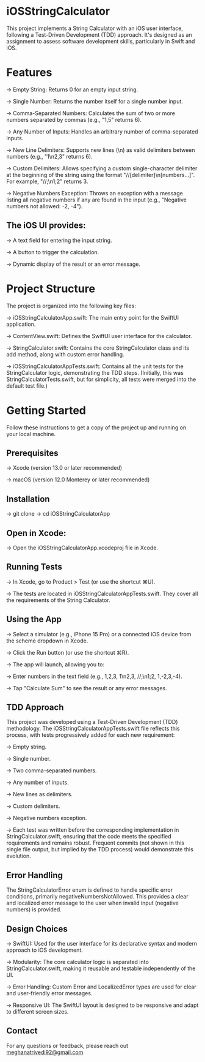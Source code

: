 # iOSStringCalculator
This project implements a String Calculator with an iOS user interface, following a Test-Driven Development (TDD) approach. It's designed as an assignment to assess software development skills, particularly in Swift and iOS.

# Features

-> Empty String: Returns 0 for an empty input string.

-> Single Number: Returns the number itself for a single number input.

-> Comma-Separated Numbers: Calculates the sum of two or more numbers separated by commas (e.g., "1,5" returns 6).

-> Any Number of Inputs: Handles an arbitrary number of comma-separated inputs.

-> New Line Delimiters: Supports new lines (\n) as valid delimiters between numbers (e.g., "1\n2,3" returns 6).

-> Custom Delimiters: Allows specifying a custom single-character delimiter at the beginning of the string using the format "//[delimiter]\n[numbers...]". For example, "//;\n1;2" returns 3.

-> Negative Numbers Exception: Throws an exception with a message listing all negative numbers if any are found in the input (e.g., "Negative numbers not allowed: -2, -4").

## The iOS UI provides:

-> A text field for entering the input string.

-> A button to trigger the calculation.

-> Dynamic display of the result or an error message.

# Project Structure
The project is organized into the following key files:

-> iOSStringCalculatorApp.swift: The main entry point for the SwiftUI application.

-> ContentView.swift: Defines the SwiftUI user interface for the calculator.

-> StringCalculator.swift: Contains the core StringCalculator class and its add method, along with custom error handling.

-> iOSStringCalculatorAppTests.swift: Contains all the unit tests for the StringCalculator logic, demonstrating the TDD steps. (Initially, this was StringCalculatorTests.swift, but for simplicity, all tests were merged into the default test file.)

# Getting Started
Follow these instructions to get a copy of the project up and running on your local machine.

## Prerequisites
-> Xcode (version 13.0 or later recommended)

-> macOS (version 12.0 Monterey or later recommended)

## Installation

-> git clone <your-repository-url>
-> cd iOSStringCalculatorApp

## Open in Xcode:
-> Open the iOSStringCalculatorApp.xcodeproj file in Xcode.

## Running Tests

-> In Xcode, go to Product > Test (or use the shortcut ⌘U).

-> The tests are located in iOSStringCalculatorAppTests.swift. They cover all the requirements of the String Calculator.

## Using the App

-> Select a simulator (e.g., iPhone 15 Pro) or a connected iOS device from the scheme dropdown in Xcode.

-> Click the Run button (or use the shortcut ⌘R).

-> The app will launch, allowing you to:

-> Enter numbers in the text field (e.g., 1,2,3, 1\n2,3, //;\n1;2, 1,-2,3,-4).

-> Tap "Calculate Sum" to see the result or any error messages.

## TDD Approach
This project was developed using a Test-Driven Development (TDD) methodology. The iOSStringCalculatorAppTests.swift file reflects this process, with tests progressively added for each new requirement:

-> Empty string.

-> Single number.

-> Two comma-separated numbers.

-> Any number of inputs.

-> New lines as delimiters.

-> Custom delimiters.

-> Negative numbers exception.

-> Each test was written before the corresponding implementation in StringCalculator.swift, ensuring that the code meets the specified requirements and remains robust. Frequent commits (not shown in this single file output, but implied by the TDD process) would demonstrate this evolution.

## Error Handling
The StringCalculatorError enum is defined to handle specific error conditions, primarily negativeNumbersNotAllowed. This provides a clear and localized error message to the user when invalid input (negative numbers) is provided.

## Design Choices
-> SwiftUI: Used for the user interface for its declarative syntax and modern approach to iOS development.

-> Modularity: The core calculator logic is separated into StringCalculator.swift, making it reusable and testable independently of the UI.

-> Error Handling: Custom Error and LocalizedError types are used for clear and user-friendly error messages.

-> Responsive UI: The SwiftUI layout is designed to be responsive and adapt to different screen sizes.

## Contact
For any questions or feedback, please reach out meghanatrivedi92@gmail.com
